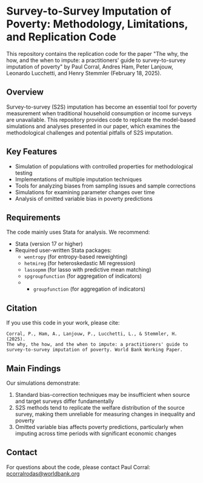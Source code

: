 # Survey-to-Survey Imputation of Poverty: Methodology, Limitations, and Replication Code

This repository contains the replication code for the paper "The why, the how, and the when to impute: a practitioners' guide to survey-to-survey imputation of poverty" by Paul Corral, Andres Ham, Peter Lanjouw, Leonardo Lucchetti, and Henry Stemmler (February 18, 2025).

## Overview

Survey-to-survey (S2S) imputation has become an essential tool for poverty measurement when traditional household consumption or income surveys are unavailable. This repository provides code to replicate the model-based simulations and analyses presented in our paper, which examines the methodological challenges and potential pitfalls of S2S imputation.

## Key Features

- Simulation of populations with controlled properties for methodological testing
- Implementations of multiple imputation techniques
- Tools for analyzing biases from sampling issues and sample corrections
- Simulations for examining parameter changes over time
- Analysis of omitted variable bias in poverty predictions

## Requirements

The code mainly uses Stata for analysis. We recommend:
- Stata (version 17 or higher)
- Required user-written Stata packages:
  - `wentropy` (for entropy-based reweighting)
  - `hetmireg` (for heteroskedastic MI regression)
  - `lassopmm` (for lasso with predictive mean matching)
  - `spgroupfunction` (for aggregation of indicators)
  - - `groupfunction` (for aggregation of indicators)

## Citation

If you use this code in your work, please cite:

```
Corral, P., Ham, A., Lanjouw, P., Lucchetti, L., & Stemmler, H. (2025). 
The why, the how, and the when to impute: a practitioners' guide to 
survey-to-survey imputation of poverty. World Bank Working Paper.
```

## Main Findings

Our simulations demonstrate:
1. Standard bias-correction techniques may be insufficient when source and target surveys differ fundamentally
2. S2S methods tend to replicate the welfare distribution of the source survey, making them unreliable for measuring changes in inequality and poverty
3. Omitted variable bias affects poverty predictions, particularly when imputing across time periods with significant economic changes

## Contact

For questions about the code, please contact Paul Corral: pcorralrodas@worldbank.org
